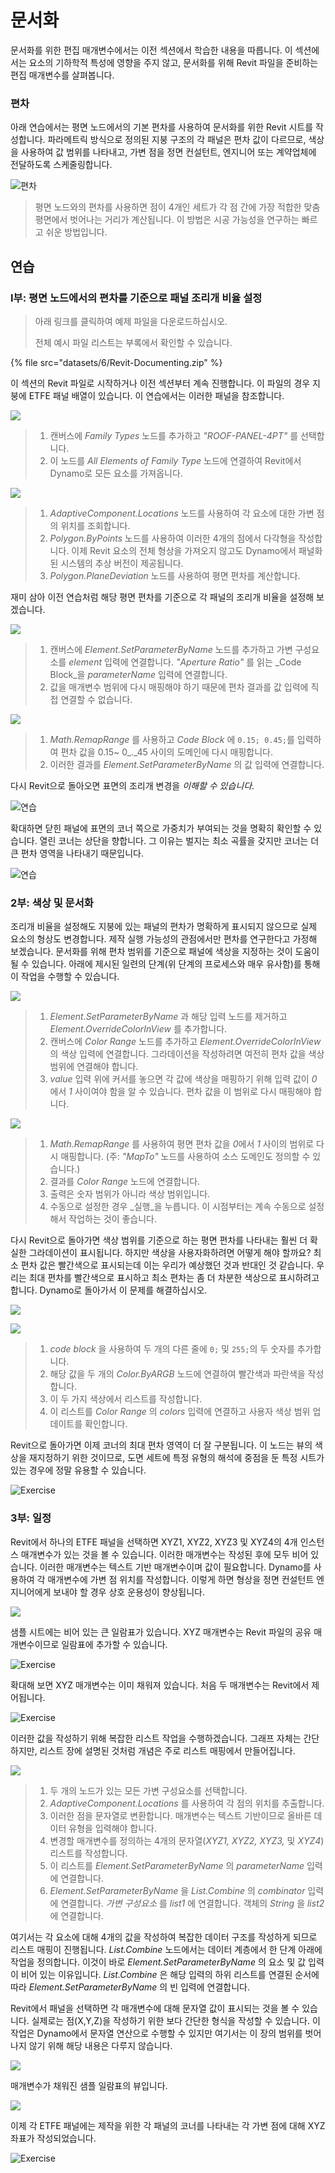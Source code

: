 # 문서화

문서화를 위한 편집 매개변수에서는 이전 섹션에서 학습한 내용을 따릅니다. 이 섹션에서는 요소의 기하학적 특성에 영향을 주지 않고, 문서화를 위해 Revit 파일을 준비하는 편집 매개변수를 살펴봅니다.

### 편차

아래 연습에서는 평면 노드에서의 기본 편차를 사용하여 문서화를 위한 Revit 시트를 작성합니다. 파라메트릭 방식으로 정의된 지붕 구조의 각 패널은 편차 값이 다르므로, 색상을 사용하여 값 범위를 나타내고, 가변 점을 정면 컨설턴트, 엔지니어 또는 계약업체에 전달하도록 스케줄링합니다.

![편차](images/6/deviation.jpg)

> 평면 노드와의 편차를 사용하면 점이 4개인 세트가 각 점 간에 가장 적합한 맞춤 평면에서 벗어나는 거리가 계산됩니다. 이 방법은 시공 가능성을 연구하는 빠르고 쉬운 방법입니다.

## 연습

### I부: 평면 노드에서의 편차를 기준으로 패널 조리개 비율 설정

> 아래 링크를 클릭하여 예제 파일을 다운로드하십시오.
>
> 전체 예시 파일 리스트는 부록에서 확인할 수 있습니다.

{% file src="datasets/6/Revit-Documenting.zip" %}

이 섹션의 Revit 파일로 시작하거나 이전 섹션부터 계속 진행합니다. 이 파일의 경우 지붕에 ETFE 패널 배열이 있습니다. 이 연습에서는 이러한 패널을 참조합니다.

![](<images/6/documenting - exercise I - 01.jpg>)

> 1. 캔버스에 _Family Types_ 노드를 추가하고 _"ROOF-PANEL-4PT"_ 를 선택합니다.
> 2. 이 노드를 _All Elements of Family Type_ 노드에 연결하여 Revit에서 Dynamo로 모든 요소를 가져옵니다.

![](<images/6/documenting - exercise I - 02.jpg>)

> 1. _AdaptiveComponent.Locations_ 노드를 사용하여 각 요소에 대한 가변 점의 위치를 조회합니다.
> 2. _Polygon.ByPoints_ 노드를 사용하여 이러한 4개의 점에서 다각형을 작성합니다. 이제 Revit 요소의 전체 형상을 가져오지 않고도 Dynamo에서 패널화된 시스템의 추상 버전이 제공됩니다.
> 3. _Polygon.PlaneDeviation_ 노드를 사용하여 평면 편차를 계산합니다.

재미 삼아 이전 연습처럼 해당 평면 편차를 기준으로 각 패널의 조리개 비율을 설정해 보겠습니다.

![](<images/6/documenting - exercise I - 03.jpg>)

> 1. 캔버스에 _Element.SetParameterByName_ 노드를 추가하고 가변 구성요소를 _element_ 입력에 연결합니다. _"Aperture Ratio"_ 를 읽는 _Code Block_을 _parameterName_ 입력에 연결합니다.
> 2. 값을 매개변수 범위에 다시 매핑해야 하기 때문에 편차 결과를 값 입력에 직접 연결할 수 없습니다.

![](<images/6/documenting - exercise I - 04.jpg>)

> 1. _Math.RemapRange_ 를 사용하고 _Code Block_ 에 `0.15; 0.45;`를 입력하여 편차 값을 0.15~ 0_._45 사이의 도메인에 다시 매핑합니다.
> 2. 이러한 결과를 _Element.SetParameterByName_ 의 값 입력에 연결합니다.

다시 Revit으로 돌아오면 표면의 조리개 변경을 _이해할 수 있습니다_.

![연습](../.gitbook/assets/13.jpg)

확대하면 닫힌 패널에 표면의 코너 쪽으로 가중치가 부여되는 것을 명확히 확인할 수 있습니다. 열린 코너는 상단을 향합니다. 그 이유는 벌지는 최소 곡률을 갖지만 코너는 더 큰 편차 영역을 나타내기 때문입니다.

![연습](../.gitbook/assets/13a.jpg)

### 2부: 색상 및 문서화

조리개 비율을 설정해도 지붕에 있는 패널의 편차가 명확하게 표시되지 않으므로 실제 요소의 형상도 변경합니다. 제작 실행 가능성의 관점에서만 편차를 연구한다고 가정해 보겠습니다. 문서화를 위해 편차 범위를 기준으로 패널에 색상을 지정하는 것이 도움이 될 수 있습니다. 아래에 제시된 일련의 단계(위 단계의 프로세스와 매우 유사함)를 통해 이 작업을 수행할 수 있습니다.

![](<images/6/documenting - exercise II - 01.jpg>)

> 1. _Element.SetParameterByName_ 과 해당 입력 노드를 제거하고 _Element.OverrideColorInView_ 를 추가합니다.
> 2. 캔버스에 _Color Range_ 노드를 추가하고 _Element.OverrideColorInView_ 의 색상 입력에 연결합니다. 그라데이션을 작성하려면 여전히 편차 값을 색상 범위에 연결해야 합니다.
> 3. _value_ 입력 위에 커서를 놓으면 각 값에 색상을 매핑하기 위해 입력 값이 _0_ 에서 _1_ 사이여야 함을 알 수 있습니다. 편차 값을 이 범위로 다시 매핑해야 합니다.

![](<images/6/documenting - exercise II - 02.jpg>)

> 1. _Math.RemapRange_ 를 사용하여 평면 편차 값을 *0*에서 _1_ 사이의 범위로 다시 매핑합니다. (주: _"MapTo"_ 노드를 사용하여 소스 도메인도 정의할 수 있습니다.)
> 2. 결과를 _Color Range_ 노드에 연결합니다.
> 3. 출력은 숫자 범위가 아니라 색상 범위입니다.
> 4. 수동으로 설정한 경우 _실행_을 누릅니다. 이 시점부터는 계속 수동으로 설정해서 작업하는 것이 좋습니다.

다시 Revit으로 돌아가면 색상 범위를 기준으로 하는 평면 편차를 나타내는 훨씬 더 확실한 그라데이션이 표시됩니다. 하지만 색상을 사용자화하려면 어떻게 해야 할까요? 최소 편차 값은 빨간색으로 표시되는데 이는 우리가 예상했던 것과 반대인 것 같습니다. 우리는 최대 편차를 빨간색으로 표시하고 최소 편차는 좀 더 차분한 색상으로 표시하려고 합니다. Dynamo로 돌아가서 이 문제를 해결하십시오.

![](../.gitbook/assets/09.jpg)

![](<images/6/documenting - exercise II - 04.jpg>)

> 1. _code block_ 을 사용하여 두 개의 다른 줄에 `0;` 및 `255;`의 두 숫자를 추가합니다.
> 2. 해당 값을 두 개의 _Color.ByARGB_ 노드에 연결하여 빨간색과 파란색을 작성합니다.
> 3. 이 두 가지 색상에서 리스트를 작성합니다.
> 4. 이 리스트를 _Color Range_ 의 _colors_ 입력에 연결하고 사용자 색상 범위 업데이트를 확인합니다.

Revit으로 돌아가면 이제 코너의 최대 편차 영역이 더 잘 구분됩니다. 이 노드는 뷰의 색상을 재지정하기 위한 것이므로, 도면 세트에 특정 유형의 해석에 중점을 둔 특정 시트가 있는 경우에 정말 유용할 수 있습니다.

![Exercise](<../.gitbook/assets/07 (6).jpg>)

### 3부: 일정

Revit에서 하나의 ETFE 패널을 선택하면 XYZ1, XYZ2, XYZ3 및 XYZ4의 4개 인스턴스 매개변수가 있는 것을 볼 수 있습니다. 이러한 매개변수는 작성된 후에 모두 비어 있습니다. 이러한 매개변수는 텍스트 기반 매개변수이며 값이 필요합니다. Dynamo를 사용하여 각 매개변수에 가변 점 위치를 작성합니다. 이렇게 하면 형상을 정면 컨설턴트 엔지니어에게 보내야 할 경우 상호 운용성이 향상됩니다.

![](<images/6/documenting - exercise III - 01.jpg>)

샘플 시트에는 비어 있는 큰 일람표가 있습니다. XYZ 매개변수는 Revit 파일의 공유 매개변수이므로 일람표에 추가할 수 있습니다.

![Exercise](<../.gitbook/assets/03 (8).jpg>)

확대해 보면 XYZ 매개변수는 이미 채워져 있습니다. 처음 두 매개변수는 Revit에서 제어됩니다.

![Exercise](<../.gitbook/assets/02 (9).jpg>)

이러한 값을 작성하기 위해 복잡한 리스트 작업을 수행하겠습니다. 그래프 자체는 간단하지만, 리스트 장에 설명된 것처럼 개념은 주로 리스트 매핑에서 만들어집니다.

![](<images/6/documenting - exercise III - 04.jpg>)

> 1. 두 개의 노드가 있는 모든 가변 구성요소를 선택합니다.
> 2. _AdaptiveComponent.Locations_ 를 사용하여 각 점의 위치를 추출합니다.
> 3. 이러한 점을 문자열로 변환합니다. 매개변수는 텍스트 기반이므로 올바른 데이터 유형을 입력해야 합니다.
> 4. 변경할 매개변수를 정의하는 4개의 문자열(_XYZ1, XYZ2, XYZ3,_ 및 _XYZ4_) 리스트를 작성합니다.
> 5. 이 리스트를 _Element.SetParameterByName_ 의 _parameterName_ 입력에 연결합니다.
> 6. _Element.SetParameterByName_ 을 _List.Combine_ 의 _combinator_ 입력에 연결합니다. _가변 구성요소_ 를 _list1_ 에 연결합니다. 객체의 _String_ 을 _list2_ 에 연결합니다.

여기서는 각 요소에 대해 4개의 값을 작성하여 복잡한 데이터 구조를 작성하게 되므로 리스트 매핑이 진행됩니다. _List.Combine_ 노드에서는 데이터 계층에서 한 단계 아래에 작업을 정의합니다. 이것이 바로 _Element.SetParameterByName_ 의 요소 및 값 입력이 비어 있는 이유입니다. _List.Combine_ 은 해당 입력의 하위 리스트를 연결된 순서에 따라 _Element.SetParameterByName_ 의 빈 입력에 연결합니다.

Revit에서 패널을 선택하면 각 매개변수에 대해 문자열 값이 표시되는 것을 볼 수 있습니다. 실제로는 점(X,Y,Z)을 작성하기 위한 보다 간단한 형식을 작성할 수 있습니다. 이 작업은 Dynamo에서 문자열 연산으로 수행할 수 있지만 여기서는 이 장의 범위를 벗어나지 않기 위해 해당 내용은 다루지 않습니다.

![](<../.gitbook/assets/04 (5).jpg>)

매개변수가 채워진 샘플 일람표의 뷰입니다.

![](<../.gitbook/assets/01 (9).jpg>)

이제 각 ETFE 패널에는 제작을 위한 각 패널의 코너를 나타내는 각 가변 점에 대해 XYZ 좌표가 작성되었습니다.

![Exercise](<../.gitbook/assets/00 (8).jpg>)
